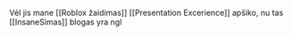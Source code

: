 Vėl jis mane [[Roblox žaidimas]] [[Presentation Excerience]] apšiko, nu tas [[InsaneSimas]] blogas yra ngl